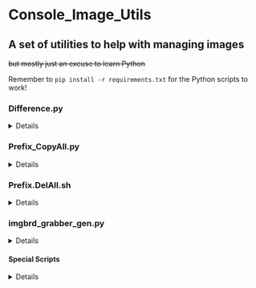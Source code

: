 # Console_Image_Utils

## A set of utilities to help with managing images

~~but mostly just an excuse to learn Python~~

Remember to `pip install -r requirements.txt` for the Python scripts to work!

### Difference.py

<details>
Used to convert images from one format to another, and downscale if above a certain threshold.
`python Difference.py Input/Directory Output/Directory --file-type png --scale 1024`
</details>

### Prefix_CopyAll.py

<details>
Used to copy certain images from one folder to another based on prefix.
`python Prefix_CopyAll.py Input/Directory Output/Directory --prefix Prefix`
</details>

### Prefix.DelAll.sh

<details>
Same as CopyAll but for deletions. (Needs to be translated to Python)
</details>

### imgbrd_grabber_gen.py

<details>
Makes a download list that can be read by <a href="https://github.com/Bionus/imgbrd-grabber">imgbrd-grabber</a>.
</details>

#### Special Scripts

<details>
    special/flip_ui.sh : Switches between TTY and GUI <br>
    special/logic.py : Simplifies truth tables using logicmin <br>
    special/MountRam.sh : Makes ramdisk <br>
    special/val_timelapse.sh : Goes through folder and makes blended timelapse with the images
</details>
